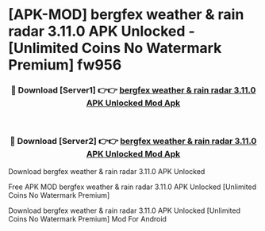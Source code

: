 # [APK-MOD] bergfex  weather & rain radar 3.11.0 APK Unlocked - [Unlimited Coins No Watermark Premium] fw956



<div align="center">
<h3>🔴 Download [Server1] 👉👉 <a href="https://momento.my/?title=bergfex__weather_&_rain_radar_3.11.0_APK_Unlocked">bergfex  weather & rain radar 3.11.0 APK Unlocked Mod Apk</a></h3><br>

<h3>🔴 Download [Server2] 👉👉 <a href="https://momento.my/?title=bergfex__weather_&_rain_radar_3.11.0_APK_Unlocked">bergfex  weather & rain radar 3.11.0 APK Unlocked Mod Apk</a></h3>
</div>



Download bergfex  weather & rain radar 3.11.0 APK Unlocked 

Free APK MOD bergfex  weather & rain radar 3.11.0 APK Unlocked [Unlimited Coins No Watermark Premium]

Download bergfex  weather & rain radar 3.11.0 APK Unlocked [Unlimited Coins No Watermark Premium] Mod For Android
